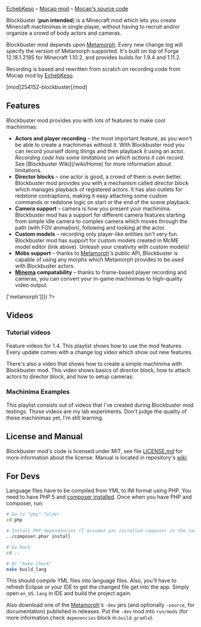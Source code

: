 <?php template('banner', $__data__) ?> 

<?php template('links', $__data__) ?>  
[EchebKeso](https://twitter.com/EchebKeso) – [Mocap mod](http://www.minecraftforum.net/forums/mapping-and-modding/minecraft-mods/1445402-minecraft-motion-capture-mod-mocap-16-000) – [Mocap's source code](https://github.com/EchebKeso/Mocap)

Blockbuster (**pun intended**) is a Minecraft mod which lets you create Minecraft machinimas in single player, without having to recruit and/or organize a crowd of body actors and cameras.

Blockbuster mod depends upon [Metamorph](<?php echo $links['metamorph']['curse'] ?>). Every new change log will specify the version of Metamorph supported. It's built on top of Forge 12.18.1.2185 for Minecraft 1.10.2, and provides builds for 1.9.4 and 1.11.2.

Recording is based and rewritten from scratch on recording code from Mocap mod by [EchebKeso](https://twitter.com/EchebKeso).

<?php if ($domain === \mchorse\MCF): ?> 
[mod]254152-blockbuster[/mod]
<?php endif ?> 

## Features

Blockbuster mod provides you with lots of features to make cool machinimas:

* **Actors and player recording** – the most important feature, as you won't be able to create a machinimas without it. With Blockbuster mod you can record yourself doing things and then playback it using an actor. *Recording code has some limitations on which actions it can record*. See [Blockbuster Wiki](<?php echo $links['blockbuster']['github'] ?>/wiki/Home) for more information about limitations.
* **Director blocks** – one actor is good, a crowd of them is even better. Blockbuster mod provides you with a mechanism called *director block* which manages playback of registered actors. It has also outlets for redstone contraptions, making it easy attaching some custom commands or redstone logic on start or the end of the scene playback.
* **Camera support** – camera is how you present your machinima. Blockbuster mod has a support for different camera features starting from simple idle camera to complex camera which moves through the path (with FOV animation), following and looking at the actor.
* **Custom models** – recording only player-like entities isn't very fun. Blockbuster mod has support for custom models created in McME model editor (link above). Unleash your creativity with custom models!
* **Mobs support** – thanks to [Metamorph](<?php echo $links['metamorph']['curse'] ?>)'s public API, Blockbuster is capable of using any morphs which Metamorph provides to be used with Blockbuster actors.
* **[Minema](<?php echo $links['minema'] ?>) compatability** – thanks to frame-based player recording and cameras, you can convert your in-game machinimas to high-quality video output.

<?php template('install', array_merge($__data__, ['dependencies' => ['metamorph']])) ?> 

## Videos

### Tutorial videos

Feature videos for 1.4. This playlist shows how to use the mod features. Every update comes with a change log video which show out new features.

<?php echo youtube('EY8pvphu724?list=PL6UPd2Tj65nEwg2bfY-NduLihPy6fgnvK', $domain) ?> 

There's also a video that shows how to create a simple machinima with Blockbuster mod. This video shows basics of director block, how to attach actors to director block, and how to setup cameras:

<?php echo youtube('cVTIzKzWtqg?list=PL6UPd2Tj65nE0Pmf6GD2Fk3aRGWTGKlZk', $domain) ?> 

### Machinima Examples

This playlist consists out of videos that I've created during Blockbuster mod testings. Those videos are my lab experiments. Don't judge the quality of these machinimas yet, I'm still learning.

<?php echo youtube('11L4vLzhcVM?list=PL6UPd2Tj65nFdhjzY-z6yCJuPaEanB2BF', $domain) ?> 

<?php template('bugs', $__data__) ?> 

<?php template('terms', $__data__) ?> 

<?php template('media', $__data__) ?> 

<?php if ($domain === \mchorse\GH): ?> 
## License and Manual

Blockbuster mod's code is licensed under MIT, see file [LICENSE.md](./LICENSE.md) for more information about the license. Manual is located in repository's [wiki](https://github.com/mchorse/blockbuster/wiki). 

## For Devs

Language files have to be compiled from YML to INI format using PHP. You need to have PHP 5 and [composer installed](https://getcomposer.org/download/). Once when you have PHP and composer, run:

```sh
# Go to "php" folder
cd php

# Install PHP dependencies (I assumed you installed composer in the root of repository)
../composer.phar install

# Go back
cd ..

# Or "make check"
make build_lang
```

This should compile YML files into language files. Also, you'll have to refresh Eclipse or your IDE to get the changed file get into the app. Simply open `en_US.lang` in IDE and build the project again.

Also download one of the [Metamorph](<?php echo $links['metamorph']['curse'] ?>)'s `-dev` jars (and optionally `-source`, for documentation) published in releases. Put the `-dev` mod into `run/mods` (for more information check `depenencies` block in `build.gradle`).
<?php endif ?> 
